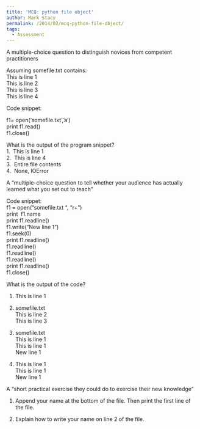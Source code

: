 ```yaml
---
title: 'MCQ: python file object'
author: Mark Stacy
permalink: /2014/02/mcq-python-file-object/
tags:
  - Assessment
---
```

A multiple-choice question to distinguish novices from competent practitioners

Assuming somefile.txt contains:  
This is line 1  
This is line 2  
This is line 3  
This is line 4

Code snippet:

f1= open(‘somefile.txt’,’a’)  
print f1.read()  
f1.close()

What is the output of the program snippet?  
1.  This is line 1  
2.  This is line 4  
3.  Entire file contents  
4.  None, IOError

A “multiple-choice question to tell whether your audience has actually learned what you set out to teach”

Code snippet:  
f1 = open(&#8220;somefile.txt “, &#8220;r+&#8221;)  
print  f1.name  
print f1.readline()  
f1.write(“New line 1”)  
f1.seek(0)  
print f1.readline()  
f1.readline()  
f1.readline()  
f1.readline()  
print f1.readline()  
f1.close()

What is the output of the code?  
1. This is line 1

2. somefile.txt  
This is line 2  
This is line 3

3. somefile.txt  
This is line 1  
This is line 1  
New line 1

4. This is line 1  
This is line 1  
New line 1

A “short practical exercise they could do to exercise their new knowledge”

1. Append your name at the bottom of the file. Then print the first line of the file.

2. Explain how to write your name on line 2 of the file.
